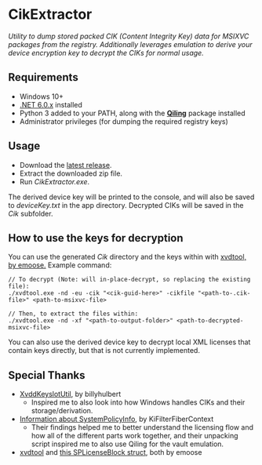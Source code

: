 # CikExtractor

*Utility to dump stored packed CIK (Content Integrity Key) data for MSIXVC packages from the registry. Additionally leverages emulation to derive your device encryption key to decrypt the CIKs for normal usage.*

## Requirements

- Windows 10+
- [.NET 6.0.x](https://dotnet.microsoft.com/en-us/download/dotnet/6.0) installed
- Python 3 added to your PATH, along with the **[Qiling](https://github.com/qilingframework/qiling)** package installed
- Administrator privileges (for dumping the required registry keys)

## Usage

- Download the [latest release](https://github.com/LukeFZ/CikExtractor/releases/latest).
- Extract the downloaded zip file.
- Run *CikExtractor.exe*.

The derived device key will be printed to the console, and will also be saved to *deviceKey.txt* in the app directory.
Decrypted CIKs will be saved in the *Cik* subfolder.

## How to use the keys for decryption

You can use the generated *Cik* directory and the keys within with [xvdtool, by emoose.](https://github.com/emoose/xvdtool)
Example command:
```
// To decrypt (Note: will in-place-decrypt, so replacing the existing file):
./xvdtool.exe -nd -eu -cik "<cik-guid-here>" -cikfile "<path-to-.cik-file>" <path-to-msixvc-file>

// Then, to extract the files within:
./xvdtool.exe -nd -xf "<path-to-output-folder>" <path-to-decrypted-msixvc-file>
```

You can also use the derived device key to decrypt local XML licenses that contain keys directly, but that is not currently implemented.

## Special Thanks

- [XvddKeyslotUtil](https://github.com/billyhulbert/XvddKeyslotUtil), by billyhulbert
	- Inspired me to also look into how Windows handles CIKs and their storage/derivation.
- [Information about SystemPolicyInfo](https://github.com/KiFilterFiberContext/windows-software-policy), by KiFilterFiberContext
	- Their findings helped me to better understand the licensing flow and how all of the different parts work together, and their unpacking script inspired me to also use Qiling for the vault emulation.
- [xvdtool](https://github.com/emoose/xvdtool) and [this SPLicenseBlock struct](https://github.com/emoose/xbox-reversing/blob/master/templates/SPLicenseBlock.bt), both by emoose
